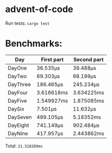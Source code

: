 # advent-of-code

Run tests: `cargo test`
# Benchmarks:
| Day | First part | Second part |
| --- | --- | --- |
| DayOne | 36.535µs | 39.488µs |
| DayTwo | 69.303µs | 68.199µs |
| DayThree | 186.465µs | 245.234µs |
| DayFour | 3.616618ms | 3.634225ms |
| DayFive | 1.549927ms | 1.875085ms |
| DaySix | 7.501µs | 11.632µs |
| DaySeven | 489.105µs | 5.18352ms |
| DayEight | 741.149µs | 902.484µs |
| DayNine | 417.957µs | 2.443862ms |


Total: `21.518289ms`
